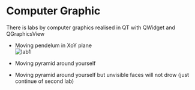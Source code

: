 # Сomputer Graphic
There is labs by computer graphics realised in QT with QWidget and QGraphicsView
 - Moving pendelum in XoY plane <br/>
![lab1](https://user-images.githubusercontent.com/46199091/233024774-4e705da3-7b75-4374-9237-ffad16737e31.gif)

 - Moving pyramid around yourself
 - Moving pyramid around yourself but unvisible faces will not drow (just continue of second lab)
 
